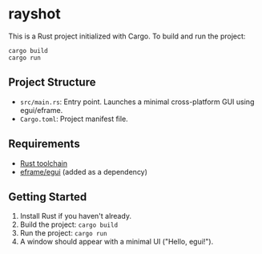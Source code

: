 # rayshot

This is a Rust project initialized with Cargo. To build and run the project:

```
cargo build
cargo run
```

## Project Structure

- `src/main.rs`: Entry point. Launches a minimal cross-platform GUI using egui/eframe.
- `Cargo.toml`: Project manifest file.

## Requirements

- [Rust toolchain](https://www.rust-lang.org/tools/install)
- [eframe/egui](https://github.com/emilk/egui) (added as a dependency)

## Getting Started

1. Install Rust if you haven't already.
2. Build the project: `cargo build`
3. Run the project: `cargo run`
4. A window should appear with a minimal UI ("Hello, egui!").
